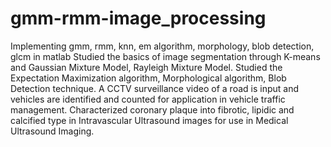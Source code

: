 # gmm-rmm-image_processing
Implementing gmm, rmm, knn, em algorithm, morphology, blob detection, glcm in matlab
Studied the basics of image segmentation through K-means and Gaussian Mixture Model, Rayleigh Mixture Model.
Studied the Expectation Maximization algorithm, Morphological algorithm, Blob Detection technique.
A CCTV surveillance video of a road is input and vehicles are identified and counted for application in vehicle traffic management.
Characterized coronary plaque into fibrotic, lipidic and calcified type in Intravascular Ultrasound images for use in Medical Ultrasound Imaging.
